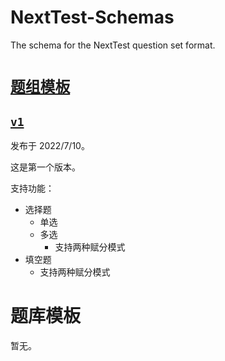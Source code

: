# NextTest-Schemas
The schema for the NextTest question set format.

# [`题组模板`](/question-set/)
## [`v1`](/question-set/v1.json)
发布于 2022/7/10。

这是第一个版本。

支持功能：
- 选择题
    - 单选
    - 多选
        - 支持两种赋分模式
- 填空题
    - 支持两种赋分模式

# 题库模板
暂无。
